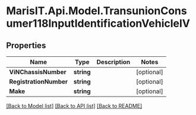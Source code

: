 
# MarisIT.Api.Model.TransunionConsumer118InputIdentificationVehicleIV

## Properties

Name | Type | Description | Notes
------------ | ------------- | ------------- | -------------
**ViNChassisNumber** | **string** |  | [optional] 
**RegistrationNumber** | **string** |  | [optional] 
**Make** | **string** |  | [optional] 

[[Back to Model list]](../README.md#documentation-for-models)
[[Back to API list]](../README.md#documentation-for-api-endpoints)
[[Back to README]](../README.md)

